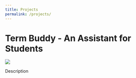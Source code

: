 ```yaml
---
title: Projects
permalink: /projects/
---
```

<html>
<body>
<h1>Term Buddy - An Assistant for Students</h1>
  <img src="![Book logo](portfolio_cc/assets/logo.png)">
<p>Description</p>
</body>
</html>
